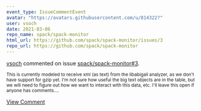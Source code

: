 ```yaml
---
event_type: IssueCommentEvent
avatar: "https://avatars.githubusercontent.com/u/814322?"
user: vsoch
date: 2021-03-06
repo_name: spack/spack-monitor
html_url: https://github.com/spack/spack-monitor/issues/3
repo_url: https://github.com/spack/spack-monitor
---
```


<a href='https://github.com/vsoch' target='_blank'>vsoch</a> commented on issue <a href='https://github.com/spack/spack-monitor/issues/3' target='_blank'>spack/spack-monitor#3</a>.

<small>This is currently modeled to receive xml (as text) from the libabigail analyzer, as we don't have support for gzip yet. I'm not sure how useful the big text objects are in the table, but we will need to figure out how we want to interact with this data, etc. I'll leave this open if anyone has comments....</small>

<a href='https://github.com/spack/spack-monitor/issues/3' target='_blank'>View Comment</a>